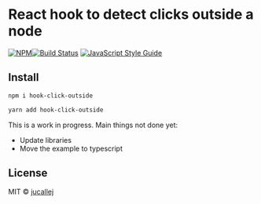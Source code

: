 # React hook to detect clicks outside a node

[![NPM](https://img.shields.io/npm/v/hook-click-outside.svg)](https://www.npmjs.com/package/hook-click-outside)[![Build Status](https://travis-ci.com/jucallej/hook-click-outside.svg?branch=master)](https://travis-ci.com/jucallej/hook-click-outside)
 [![JavaScript Style Guide](https://img.shields.io/badge/code_style-standard-brightgreen.svg)](https://standardjs.com)
## Install

```bash
npm i hook-click-outside
```

```bash
yarn add hook-click-outside
```

This is a work in progress. Main things not done yet:

* Update libraries
* Move the example to typescript

## License

MIT © [jucallej](https://github.com/jucallej)
